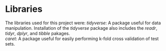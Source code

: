 # Libraries

The libraries used for this project were: 
*tidyverse*: A package useful for data manipulation.  Installation of the *tidyverse* package also includes the *readr*, *tidyr*, *dplyr*, and *tibble* pakages.    
*caret*: A package useful for easily performing k-fold cross validation of test sets.

